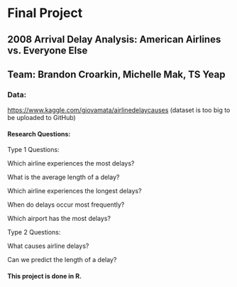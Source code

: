 # Final Project 

## 2008 Arrival Delay Analysis: American Airlines vs. Everyone Else 

## Team: Brandon Croarkin, Michelle Mak, TS Yeap

### Data: 
https://www.kaggle.com/giovamata/airlinedelaycauses (dataset is too big to be uploaded to GitHub)

#### Research Questions:
Type 1 Questions: 

Which airline experiences the most delays?

What is the average length of a delay?

Which airline experiences the longest delays?

When do delays occur most frequently?

Which airport has the most delays?

Type 2 Questions: 

What causes airline delays?

Can we predict the length of a delay?

#### This project is done in R.
